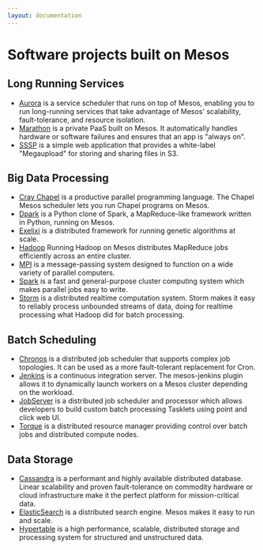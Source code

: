 ```yaml
---
layout: documentation
---
```

# Software projects built on Mesos

## Long Running Services

* [Aurora](http://aurora.incubator.apache.org) is a service scheduler that runs on top of Mesos, enabling you to run long-running services that take advantage of Mesos' scalability, fault-tolerance, and resource isolation.
* [Marathon](https://github.com/mesosphere/marathon) is a private PaaS built on Mesos. It automatically handles hardware or software failures and ensures that an app is "always on".
* [SSSP](https://github.com/mesosphere/sssp) is a simple web application that provides a white-label "Megaupload" for storing and sharing files in S3.

## Big Data Processing

* [Cray Chapel](https://github.com/nqn/mesos-chapel) is a productive parallel programming language. The Chapel Mesos scheduler lets you run Chapel programs on Mesos.
* [Dpark](https://github.com/douban/dpark) is a Python clone of Spark, a MapReduce-like framework written in Python, running on Mesos.
* [Exelixi](https://github.com/mesosphere/exelixi) is a distributed framework for running genetic algorithms at scale.
* [Hadoop](https://github.com/mesos/hadoop) Running Hadoop on Mesos distributes MapReduce jobs efficiently across an entire cluster.
* [MPI](https://github.com/mesosphere/mesos-hydra) is a message-passing system designed to function on a wide variety of parallel computers.
* [Spark](http://spark.incubator.apache.org/) is a fast and general-purpose cluster computing system which makes parallel jobs easy to write.
* [Storm](https://github.com/mesosphere/storm-mesos) is a distributed realtime computation system. Storm makes it easy to reliably process unbounded streams of data, doing for realtime processing what Hadoop did for batch processing.

## Batch Scheduling

* [Chronos](https://github.com/airbnb/chronos) is a distributed job scheduler that supports complex job topologies. It can be used as a more fault-tolerant replacement for Cron.
* [Jenkins](https://github.com/jenkinsci/mesos-plugin) is a continuous integration server. The mesos-jenkins plugin allows it to dynamically launch workers on a Mesos cluster depending on the workload.
* [JobServer](http://www.grandlogic.com/content/html_docs/jobserver.html) is a distributed job scheduler and processor  which allows developers to build custom batch processing Tasklets using point and click web UI.
* [Torque](http://mesos.apache.org/documentation/latest/running-torque-or-mpi-on-mesos/) is a distributed resource manager providing control over batch jobs and distributed compute nodes.


## Data Storage

* [Cassandra](https://github.com/mesosphere/cassandra-mesos) is a performant and highly available distributed database. Linear scalability and proven fault-tolerance on commodity hardware or cloud infrastructure make it the perfect platform for mission-critical data.
* [ElasticSearch](https://github.com/mesosphere/elasticsearch-mesos) is a distributed search engine. Mesos makes it easy to run and scale.
* [Hypertable](https://code.google.com/p/hypertable/wiki/Mesos) is a high performance, scalable, distributed storage and processing system for structured and unstructured data.

